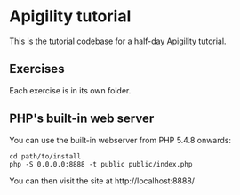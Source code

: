 # Apigility tutorial

This is the tutorial codebase for a half-day Apigility tutorial.


## Exercises

Each exercise is in its own folder.


## PHP's built-in web server

You can use the built-in webserver from PHP 5.4.8 onwards:

    cd path/to/install
    php -S 0.0.0.0:8888 -t public public/index.php


You can then visit the site at http://localhost:8888/
